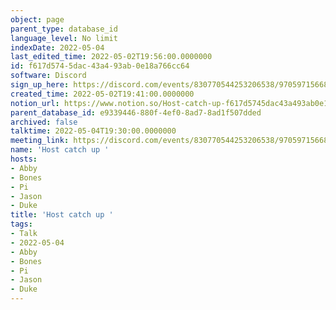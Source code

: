 ```yaml
---
object: page
parent_type: database_id
language_level: No limit
indexDate: 2022-05-04
last_edited_time: 2022-05-02T19:56:00.0000000
id: f617d574-5dac-43a4-93ab-0e18a766cc64
software: Discord
sign_up_here: https://discord.com/events/830770544253206538/970597156681568276
created_time: 2022-05-02T19:41:00.0000000
notion_url: https://www.notion.so/Host-catch-up-f617d5745dac43a493ab0e18a766cc64
parent_database_id: e9339446-880f-4ef0-8ad7-8ad1f507dded
archived: false
talktime: 2022-05-04T19:30:00.0000000
meeting_link: https://discord.com/events/830770544253206538/970597156681568276
name: 'Host catch up '
hosts:
- Abby
- Bones
- Pi
- Jason
- Duke
title: 'Host catch up '
tags:
- Talk
- 2022-05-04
- Abby
- Bones
- Pi
- Jason
- Duke
---
```





